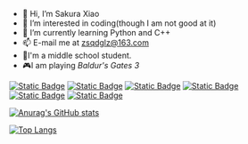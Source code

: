 - 👋 Hi, I’m Sakura Xiao
- 👀 I’m interested in coding(though I am not good at it)
- 🌱 I’m currently learning Python and C++
- 📫 E-mail me at zsqdglz@163.com
- 🏫I'm a middle school student.
- 🎮I am playing *Baldur's Gates 3*

[![Static Badge](https://img.shields.io/badge/steam-%E4%BA%8E%E5%B7%9D%E8%88%AA%E7%BB%83%E4%B9%A030%E6%9C%88-blue)](https://steamcommunity.com/id/GLZdesteam/)
[![Static Badge](https://img.shields.io/badge/steam-%E4%BA%8E%E5%B7%9D%E8%88%AA%E7%BB%83%E4%B9%A0%E4%B8%A4%E5%B9%B4%E5%8D%8A-blue)](https://steamcommunity.com/profiles/76561199348662436/)
[![Static Badge](https://img.shields.io/badge/github-glzat-black)](https://github.com/glzat)
[![Static Badge](https://img.shields.io/badge/csdn-glzatcsdn-red)](https://blog.csdn.net/glzatcsdn)
[![Static Badge](https://img.shields.io/badge/X-glz-black)](https://twitter.com/glz82155492)
[![Static Badge](https://img.shields.io/badge/instagram-SakuraXiao-pink)](https://www.instagram.com/sakuraxiaox/)



[![Anurag's GitHub stats](https://github-readme-stats.vercel.app/api?username=glzat)](https://github.com/anuraghazra/github-readme-stats)

[![Top Langs](https://github-readme-stats.vercel.app/api/top-langs/?username=glzat&layout=pie)](https://github.com/anuraghazra/github-readme-stats)


<!---
glzat/glzat is a ✨ special ✨ repository because its `README.md` (this file) appears on your GitHub profile.
You can click the Preview link to take a look at your changes.
--->
